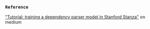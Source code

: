 ### `Reference`

["Tutorial: training a dependency parser model in Stanford Stanza"](https://jun-r-li.medium.com/tutorial-training-a-dependency-parser-model-in-stanford-stanza-c2bd15b183b8) on medium

